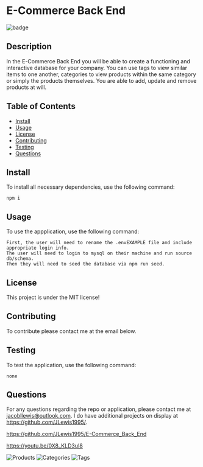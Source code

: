 # E-Commerce Back End
  
  ![badge](https://img.shields.io/badge/license-MIT-brightgreen)

  ## Description

In the E-Commerce Back End you will be able to create a functioning and interactive database for your company. You can use tags to view similar items to one another, categories to view products within the same category or simply the products themselves. You are able to add, update and remove products at will.

  ## Table of Contents
  * [Install](#install)
  * [Usage](#usage)
  * [License](#license)
  * [Contributing](#contributing)
  * [Testing](#testing)
  * [Questions](#questions)

## Install

To install all necessary dependencies, use the following command:

~~~
npm i
~~~

## Usage

To use the appplication, use the following command: 

~~~
First, the user will need to rename the .envEXAMPLE file and include appropriate login info.
The user will need to login to mysql on their machine and run source db/schema. 
Then they will need to seed the database via npm run seed.
~~~

## License

This project is under the MIT license!

## Contributing
To contribute please contact me at the email below.

## Testing

To test the application, use the following command:

~~~
none
~~~

## Questions

For any questions regarding the repo or application, please contact me at jacobllewis@outlook.com. I do have additional projects on display at https://github.com/JLewis1995/.


https://github.com/JLewis1995/E-Commerce_Back_End

https://youtu.be/0X8_KLD3uI8

![Products](./Assets/images/products.PNG)
![Categories](./Assets/images/categories.PNG)
![Tags](./Assets/images/tags.PNG)
